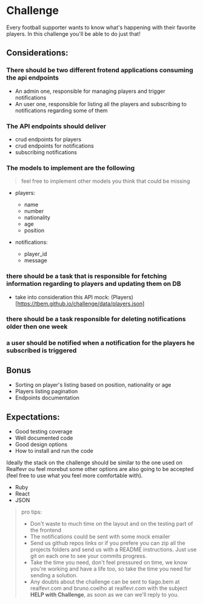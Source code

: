 # Challenge

Every football supporter wants to know what's happening with their favorite players.
In this challenge you'll be able to do just that!

## Considerations:

### There should be two different frotend applications consuming the api endpoints
- An admin one, responsible for managing players and trigger notifications
- An user one, responsible for listing all the players and subscribing to notifications regarding some of them

### The API endpoints should deliver
- crud endpoints for players
- crud endpoints for notifications
- subscribing notifications

### The models to implement are the following

> feel free to implement other models you think that could be missing

- players:
  - name
  - number
  - nationality
  - age
  - position

- notifications:
  - player_id
  - message


### there should be a task that is responsible for fetching information regarding to players and updating them on DB
- take into consideration this API mock: (Players) [https://tbem.github.io/challenge/data/players.json]
  
### there should be a task responsible for deleting notifications older then one week

### a user should be notified when a notification for the players he subscribed is triggered

## Bonus
- Sorting on player's listing based on position, nationality or age
- Players listing pagination 
- Endpoints documentation


## Expectations:

- Good testing coverage
- Well documented code
- Good design options
- How to install and run the code

Ideally the stack on the challenge should be similar to the one used on Realfevr ou feel morebut some other options are also going to be accepted (feel free to use what you feel more comfortable with).
- Ruby
- React
- JSON    

> pro tips: 
>- Don't waste to much time on the layout and on the testing part of the frontend
>- The notifications could be sent with some mock emailer
>- Send us github repos links or if you prefere you can zip all the projects folders and send us with a README instructions. Just use git on each one to see your commits progress. 
>- Take the time you need, don't feel pressured on time, we know you're working and have a life too, so take the time you need for sending a solution. 
>- Any doubts about the challenge can be sent to tiago.bem at realfevr.com and bruno.coelho at realfevr.com with the subject **HELP with Challenge**, as soon as we can we'll reply to you. 








